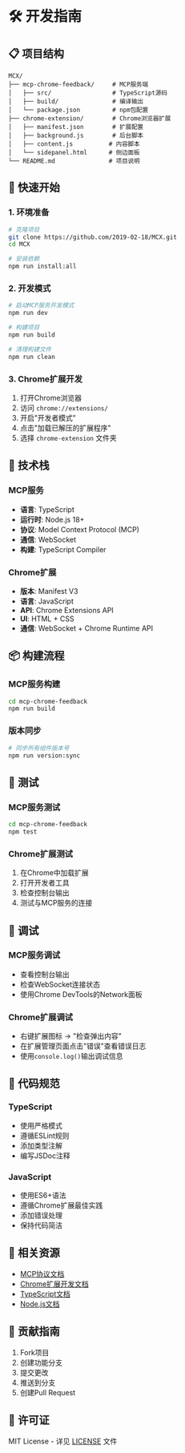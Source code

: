 # 🛠️ 开发指南

## 📋 项目结构

```
MCX/
├── mcp-chrome-feedback/     # MCP服务端
│   ├── src/                 # TypeScript源码
│   ├── build/               # 编译输出
│   └── package.json         # npm包配置
├── chrome-extension/        # Chrome浏览器扩展
│   ├── manifest.json        # 扩展配置
│   ├── background.js        # 后台脚本
│   ├── content.js          # 内容脚本
│   └── sidepanel.html      # 侧边面板
└── README.md               # 项目说明
```

## 🚀 快速开始

### 1. 环境准备

```bash
# 克隆项目
git clone https://github.com/2019-02-18/MCX.git
cd MCX

# 安装依赖
npm run install:all
```

### 2. 开发模式

```bash
# 启动MCP服务开发模式
npm run dev

# 构建项目
npm run build

# 清理构建文件
npm run clean
```

### 3. Chrome扩展开发

1. 打开Chrome浏览器
2. 访问 `chrome://extensions/`
3. 开启"开发者模式"
4. 点击"加载已解压的扩展程序"
5. 选择 `chrome-extension` 文件夹

## 🔧 技术栈

### MCP服务
- **语言**: TypeScript
- **运行时**: Node.js 18+
- **协议**: Model Context Protocol (MCP)
- **通信**: WebSocket
- **构建**: TypeScript Compiler

### Chrome扩展
- **版本**: Manifest V3
- **语言**: JavaScript
- **API**: Chrome Extensions API
- **UI**: HTML + CSS
- **通信**: WebSocket + Chrome Runtime API

## 📦 构建流程

### MCP服务构建
```bash
cd mcp-chrome-feedback
npm run build
```

### 版本同步
```bash
# 同步所有组件版本号
npm run version:sync
```

## 🧪 测试

### MCP服务测试
```bash
cd mcp-chrome-feedback
npm test
```

### Chrome扩展测试
1. 在Chrome中加载扩展
2. 打开开发者工具
3. 检查控制台输出
4. 测试与MCP服务的连接

## 🐛 调试

### MCP服务调试
- 查看控制台输出
- 检查WebSocket连接状态
- 使用Chrome DevTools的Network面板

### Chrome扩展调试
- 右键扩展图标 → "检查弹出内容"
- 在扩展管理页面点击"错误"查看错误日志
- 使用`console.log()`输出调试信息

## 📝 代码规范

### TypeScript
- 使用严格模式
- 遵循ESLint规则
- 添加类型注解
- 编写JSDoc注释

### JavaScript
- 使用ES6+语法
- 遵循Chrome扩展最佳实践
- 添加错误处理
- 保持代码简洁

## 🔗 相关资源

- [MCP协议文档](https://modelcontextprotocol.io/)
- [Chrome扩展开发文档](https://developer.chrome.com/docs/extensions/)
- [TypeScript文档](https://www.typescriptlang.org/docs/)
- [Node.js文档](https://nodejs.org/docs/)

## 🤝 贡献指南

1. Fork项目
2. 创建功能分支
3. 提交更改
4. 推送到分支
5. 创建Pull Request

## 📄 许可证

MIT License - 详见 [LICENSE](./LICENSE) 文件